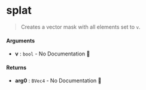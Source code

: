 # splat

>  Creates a vector mask with all elements set to `v`.

#### Arguments

- **v** : `bool` \- No Documentation 🚧

#### Returns

- **arg0** : `BVec4` \- No Documentation 🚧